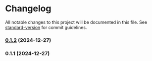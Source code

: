 # Changelog

All notable changes to this project will be documented in this file. See [standard-version](https://github.com/conventional-changelog/standard-version) for commit guidelines.

### [0.1.2](https://github.com/ImamSodikin1/portal-desa/compare/v0.1.1...v0.1.2) (2024-12-27)

### 0.1.1 (2024-12-27)
